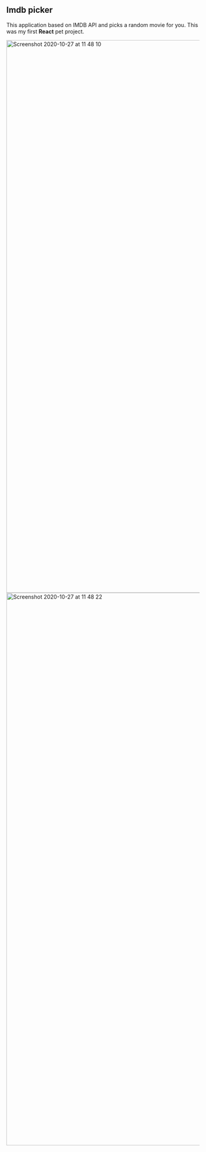 ## Imdb picker

This application based on IMDB API and picks a random movie for you. This was my first **React** pet project.

<img width="1440" alt="Screenshot 2020-10-27 at 11 48 10" src="https://user-images.githubusercontent.com/57453541/97300299-8e626800-1856-11eb-9e36-e38ffc9b99b0.png">

<img width="1440" alt="Screenshot 2020-10-27 at 11 48 22" src="https://user-images.githubusercontent.com/57453541/97300345-9cb08400-1856-11eb-962b-1491f741ee6e.png">
